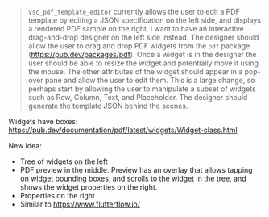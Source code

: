 
> `vsc_pdf_template_editor` currently allows the user to edit a PDF template by editing a JSON specification on the left side, and displays a rendered PDF sample on the right. I want to have an interactive drag-and-drop designer on the left side instead. The designer should allow the user to drag and drop PDF widgets from the `pdf` package (https://pub.dev/packages/pdf). Once a widget is in the designer the user should be able to resize the widget and potentially move it using the mouse. The other attributes of the widget should appear in a pop-over pane and allow the user to edit them. This is a large change, so perhaps start by allowing the user to manipulate a subset of widgets such as Row, Column, Text, and Placeholder. The designer should generate the template JSON behind the scenes. 


Widgets have boxes:
https://pub.dev/documentation/pdf/latest/widgets/Widget-class.html

New idea:
- Tree of widgets on the left
- PDF preview in the middle. Preview has an overlay that allows tapping on widget bounding boxes, and scrolls to the widget in the tree, and shows the widget properties on the right.
- Properties on the right
- Similar to https://www.flutterflow.io/
